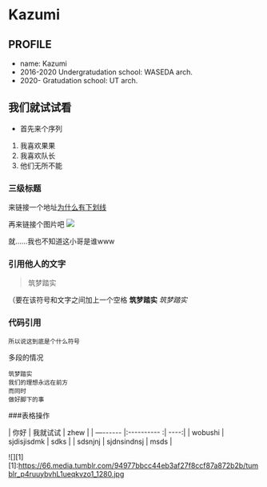 # Kazumi

## PROFILE

- name: Kazumi
- 2016-2020    Undergratudation school: WASEDA arch.
- 2020-         Gratudation school: UT arch. 


##  我们就试试看

- 首先来个序列
1. 我喜欢果果
2. 我喜欢队长
3. 他们无所不能

### 三级标题

 来链接一个地址[为什么有下划线](https://www.zhihu.com/question/20070065/answer/79557687?utm_source=ZHShareTargetIDMore&utm_medium=social&utm_oi=41391803596800)

再来链接个图片吧
![](https://66.media.tumblr.com/94977bbcc44eb3af27f8ccf87a872b2b/tumblr_p4ruuybvhL1ueqkvzo1_1280.jpg)

就……我也不知道这小哥是谁www

### 引用他人的文字
> 筑梦踏实

（要在该符号和文字之间加上一个空格
**筑梦踏实**
*筑梦踏实*

### 代码引用
`所以说这到底是个什么符号`

多段的情况

``` 
筑梦踏实
我们的理想永远在前方
而同时
做好脚下的事
```

###表格操作

| 你好     | 我就试试     | zhew |
| —------ |:---------- :| ----:|
| wobushi | sjdisjisdmk | sdks |
| sdsnjnj | sjdnsindnsj | msds |


![][1]
[1]:https://66.media.tumblr.com/94977bbcc44eb3af27f8ccf87a872b2b/tumblr_p4ruuybvhL1ueqkvzo1_1280.jpg







